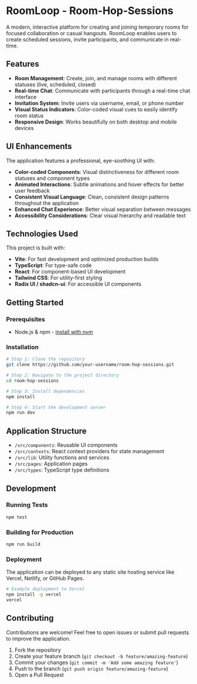 # RoomLoop - Room-Hop-Sessions

A modern, interactive platform for creating and joining temporary rooms for focused collaboration or casual hangouts. RoomLoop enables users to create scheduled sessions, invite participants, and communicate in real-time.

## Features

- **Room Management**: Create, join, and manage rooms with different statuses (live, scheduled, closed)
- **Real-time Chat**: Communicate with participants through a real-time chat interface
- **Invitation System**: Invite users via username, email, or phone number
- **Visual Status Indicators**: Color-coded visual cues to easily identify room status
- **Responsive Design**: Works beautifully on both desktop and mobile devices

## UI Enhancements

The application features a professional, eye-soothing UI with:

- **Color-coded Components**: Visual distinctiveness for different room statuses and component types
- **Animated Interactions**: Subtle animations and hover effects for better user feedback
- **Consistent Visual Language**: Clean, consistent design patterns throughout the application
- **Enhanced Chat Experience**: Better visual separation between messages
- **Accessibility Considerations**: Clear visual hierarchy and readable text

## Technologies Used

This project is built with:

- **Vite**: For fast development and optimized production builds
- **TypeScript**: For type-safe code
- **React**: For component-based UI development
- **Tailwind CSS**: For utility-first styling
- **Radix UI / shadcn-ui**: For accessible UI components

## Getting Started

### Prerequisites

- Node.js & npm - [install with nvm](https://github.com/nvm-sh/nvm#installing-and-updating)

### Installation

```sh
# Step 1: Clone the repository
git clone https://github.com/your-username/room-hop-sessions.git

# Step 2: Navigate to the project directory
cd room-hop-sessions

# Step 3: Install dependencies
npm install

# Step 4: Start the development server
npm run dev
```

## Application Structure

- `/src/components`: Reusable UI components
- `/src/contexts`: React context providers for state management
- `/src/lib`: Utility functions and services
- `/src/pages`: Application pages
- `/src/types`: TypeScript type definitions

## Development

### Running Tests

```sh
npm test
```

### Building for Production

```sh
npm run build
```

### Deployment

The application can be deployed to any static site hosting service like Vercel, Netlify, or GitHub Pages.

```sh
# Example deployment to Vercel
npm install -g vercel
vercel
```

## Contributing

Contributions are welcome! Feel free to open issues or submit pull requests to improve the application.

1. Fork the repository
2. Create your feature branch (`git checkout -b feature/amazing-feature`)
3. Commit your changes (`git commit -m 'Add some amazing feature'`)
4. Push to the branch (`git push origin feature/amazing-feature`)
5. Open a Pull Request
